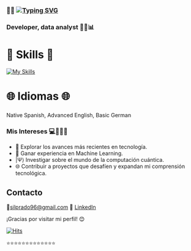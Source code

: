 

###  👋👩 [![Typing SVG](https://readme-typing-svg.demolab.com?font=Russo+One&pause=1000&color=F776C0&background=FFD8C900&random=false&width=435&lines=Hi+there!+I'm+Silvina+Prado+)](https://git.io/typing-svg)
### Developer, data analyst 👩‍💻📊

# 🚀 Skills 🚀
[![My Skills](https://skillicons.dev/icons?i=py,r,java,js,css,html,mongodb,mysql,postgres,aws,googlecloud)](https://skillicons.dev)


# 🌐 Idiomas 🌐
###
Native Spanish, Advanced English, Basic German
###

### Mis Intereses 💻🤖🎨🎸

- 🚀 Explorar los avances más recientes en tecnología.
- 🤖 Ganar experiencia en Machine Learning.
- |Ψ⟩ Investigar sobre el mundo de la computación cuántica.
- 🌐 Contribuir a proyectos que desafíen y expandan mi comprensión tecnológica.

## Contacto 
📩silprado96@gmail.com
🔗&nbsp;[LinkedIn](https://www.linkedin.com/in/silvina-prado-a87155226/)


¡Gracias por visitar mi perfil! 😊

[![Hits](https://hits.seeyoufarm.com/api/count/incr/badge.svg?url=https%3A%2F%2Fgithub.com%2FSilPrad0&count_bg=%23F175AC&title_bg=%2374FFBE&icon=&icon_color=%23F75252&title=visits&edge_flat=false)](https://hits.seeyoufarm.com)

⭐⭐⭐⭐⭐⭐⭐⭐⭐⭐⭐⭐⭐
